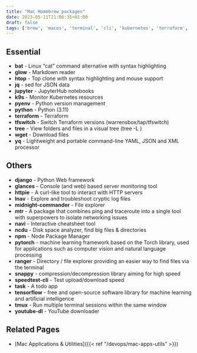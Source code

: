 ```yaml
---
title: "Mac Homebrew packages"
date: 2023-05-11T21:06:35+01:00
draft: false
tags: ['brew', 'macos', 'terminal', 'cli', 'kubernetes', 'terraform', 'python', 'syntax highlighting', 'monitoring', 'package management', 'linux']
---
```

## Essential
* **bat** - Linux “cat” command alternative with syntax highlighting
* **glow** - Markdown reader
* **htop** - Top clone with syntax highlighting and mouse support
* **jq** - sed for JSON data
* **jupyter** - JupyterHub notebooks
* **k9s** - Monitor Kubernetes resources
* **pyenv** - Python version management
* **python** - Python (3.11)
* **terraform** - Terraform
* **tfswitch** - Switch Terraform versions (warrensbox/tap/tfswitch)
* **tree** - View folders and files in a visual tree (tree -L <level>)
* **wget** - Download files
* **yq** - Lightweight and portable command-line YAML, JSON and XML processor

## Others
* **django** - Python Web framework
* **glances** - Console (and web) based server monitoring tool
* **httpie** - A curl-like tool to interact with HTTP servers
* **lnav** - Explore and troubleshoot cryptic log files
* **midnight-commander** - File explorer
* **mtr** - A package that combines ping and traceroute into a single tool with superpowers to isolate networking issues
* **navi** - Interactive cheatsheet tool
* **ncdu** - Disk space analyzer, find big files & directories
* **npm** - Node Package Manager
* **pytorch** - machine learning framework based on the Torch library, used for applications such as computer vision and natural language processing
* **ranger** - Directory / file explorer providing an easier way to find files via the terminal
* **snappy** - compression/decompression library aiming for high speed
* **speedtest-cli** - Test upload/download speed
* **task** - A todo app
* **tensorflow** - free and open-source software library for machine learning and artificial intelligence
* **tmux** - Run multiple terminal sessions within the same window
* **youtube-dl** - YouTube downloader

## Related Pages
- [Mac Applications & Utilities]({{< ref "/devops/mac-apps-utils" >}})
